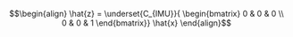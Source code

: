 $$\begin{align} 
\hat{z} = \underset{C_{IMU}}{
    \begin{bmatrix}
        0 & 0 & 0 \\
        0 & 0 & 1
    \end{bmatrix}} 
\hat{x} \end{align}$$